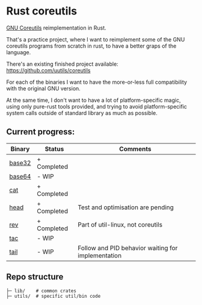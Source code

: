 # Rust coreutils

[GNU Coreutils](https://www.gnu.org/software/coreutils/) reimplementation in Rust.

That's a practice project, where I want to reimplement some of the GNU coreutils
programs from scratch in rust, to have a better graps of the language.

There's an existing finished project available:
https://github.com/uutils/coreutils

For each of the binaries I want to have the more-or-less full compatibility with
the original GNU version.

At the same time, I don't want to have a lot of platform-specific magic, using
only pure-rust tools provided, and trying to avoid platform-specific system calls outside
of standard library as much as possible.

## Current progress:

| Binary                    | Status      | Comments                                           |
| ------------------------- | ----------- | -------------------------------------------------- |
| [base32](./utils/base32/) | + Completed |                                                    |
| [base64](./utils/base64/) | - WIP       |                                                    |
| [cat](./utils/cat/)       | + Completed |                                                    |
| [head](./utils/tail/)     | + Completed | Test and optimisation are pending                  |
| [rev](./utils/rev/)       | + Completed | Part of util-linux, not coreutils                  |
| [tac](./utils/tac/)       | - WIP       |                                                    |
| [tail](./utils/tail/)     | - WIP       | Follow and PID behavior waiting for implementation |

## Repo structure
```
├─ lib/    # common crates
├─ utils/  # specific util/bin code
```